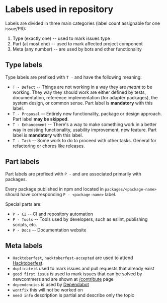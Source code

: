 # Labels used in repository

Labels are divided in three main categories (label count assignable for one issue/PR):
1. Type (exactly one) -- used to mark issues type
2. Part (at most one) -- used to mark affected project component
3. Meta (any number) -- are used by bots and other functionality

## Type labels
Type labels are prefixed with `T -` and have the following meaning:
- `T - Defect` -- Things are not working in a way they are *meant* to be working. They way they should work are either defined by tests, documentation, reference implementation (for adapter packages), the system design, or common sense. Part label is **mandatory** with this label.
- `T - Proposal` -- Entirely new functionality, package or design approach. Part label **may be skipped**.  
- `T - Enhancement` -- There's a way to make something work in a better way in existing functionality, usability improvement, new feature. Part label is **mandatory** with this label.
- `T - Task` -- Some work to do to proceed with other tasks. General for refactoring or chores like releases.

## Part labels
Part labels are prefixed with `P -` and are associated primarily with packages.

Every package published in npm and located in `packages/<package-name>` should have corresponding `P - <package-name>` label.

Special parts are: 
- `P - CI` -- CI and repository automation
- `P - Tools` -- Tools used by developers, such as eslint, publishing scripts, etc.
- `P - Docs` -- Documentation website

## Meta labels
- `Hacktoberfest`, `hacktoberfest-accepted` are used to attend [Hacktoberfest](https://hacktoberfest.com/).
- `duplicate` is used to mark issues and pull requests that already exist
- `good first issue` is used to mark issues that can be solved by newcommers and are shown at [/contribute](https://github.com/artalar/reatom/contribute) page
- `dependencies` is used by [Dependabot](https://github.com/apps/dependabot)
- `wontfix` this will not be worked on
- `need info` description is partial and describe only the topic 
